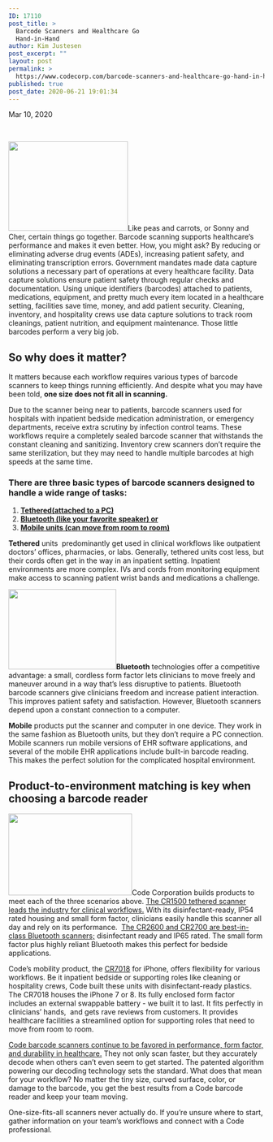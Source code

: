 ```yaml
---
ID: 17110
post_title: >
  Barcode Scanners and Healthcare Go
  Hand-in-Hand
author: Kim Justesen
post_excerpt: ""
layout: post
permalink: >
  https://www.codecorp.com/barcode-scanners-and-healthcare-go-hand-in-hand/
published: true
post_date: 2020-06-21 19:01:34
---
```

Mar 10, 2020

&nbsp;

<strong><img class="alignright" src="https://codecorp.com/wp-content/uploads/2020/06/image-4.png" sizes="(max-width: 235px) 100vw, 235px" srcset="https://codecorp.com/wp-content/uploads/2020/06/1_image-4.png 118w, https://codecorp.com/wp-content/uploads/2020/06/image-4.png 235w, https://codecorp.com/wp-content/uploads/2020/06/1_image-4.png 353w, https://codecorp.com/wp-content/uploads/2020/06/1_image-4.png 470w, https://codecorp.com/wp-content/uploads/2020/06/1_image-4.png 588w, https://codecorp.com/wp-content/uploads/2020/06/1_image-4.png 705w" alt="" width="235" height="176" /></strong>Like peas and carrots, or Sonny and Cher, certain things go together. Barcode scanning supports healthcare’s  performance and makes it even better. How, you might ask? By reducing or eliminating adverse drug events (ADEs), increasing patient safety, and eliminating transcription errors. Government mandates made data capture solutions a necessary part of operations at every healthcare facility. Data capture solutions ensure patient safety through regular checks and documentation. Using unique identifiers (barcodes) attached to patients, medications, equipment, and pretty much every item located in a healthcare setting, facilities save time, money, and add patient security. Cleaning, inventory, and hospitality crews use data capture solutions to track room cleanings, patient nutrition, and equipment maintenance. Those little barcodes perform a very big job.
<h2><strong>So why does it matter?</strong></h2>
It matters because each workflow requires various types of barcode scanners to keep things running efficiently. And despite what you may have been told, <strong>one size does not fit all in scanning.</strong>

Due to the scanner being near to patients, barcode scanners used for hospitals with inpatient bedside medication administration, or emergency departments, receive extra scrutiny by infection control teams. These workflows require a completely sealed barcode scanner that withstands the constant cleaning and sanitizing. Inventory crew scanners don’t require the same sterilization, but they may need to handle multiple barcodes at high speeds at the same time.
<h3>There are three basic types of barcode scanners designed to handle a wide range of tasks:</h3>
<ol>
 	<li><strong><a href="https://www.codecorp.com/categories.php?show=all">Tethered(attached to a PC)</a></strong></li>
 	<li><strong><a href="https://www.codecorp.com/categories.php?show=all">Bluetooth (like your favorite speaker) or</a></strong></li>
 	<li><strong><a href="https://www.codecorp.com/categories.php?show=all">Mobile units (can move from room to room)</a></strong></li>
</ol>
<strong>Tethered</strong> units  predominantly get used in clinical workflows like outpatient doctors’ offices, pharmacies, or labs. Generally, tethered units cost less, but their cords often get in the way in an inpatient setting. Inpatient environments are more complex. IVs and cords from monitoring equipment make access to scanning patient wrist bands and medications a challenge.

<strong><img class="alignright" src="https://codecorp.com/wp-content/uploads/2020/06/image-5.png" sizes="(max-width: 212px) 100vw, 212px" srcset="https://codecorp.com/wp-content/uploads/2020/06/1_image-5.png 106w, https://codecorp.com/wp-content/uploads/2020/06/image-5.png 212w, https://codecorp.com/wp-content/uploads/2020/06/1_image-5.png 318w, https://codecorp.com/wp-content/uploads/2020/06/1_image-5.png 424w, https://codecorp.com/wp-content/uploads/2020/06/1_image-5.png 530w, https://codecorp.com/wp-content/uploads/2020/06/1_image-5.png 636w" alt="" width="212" height="158" />Bluetooth</strong> technologies offer a competitive advantage: a small, cordless form factor lets clinicians to move freely and maneuver around in a way that’s less disruptive to patients. Bluetooth barcode scanners give clinicians freedom and increase patient interaction. This improves patient safety and satisfaction. However, Bluetooth scanners depend upon a constant connection to a computer.

<strong>Mobile</strong> products put the scanner and computer in one device. They work in the same fashion as Bluetooth units, but they don’t require a PC connection. Mobile scanners run mobile versions of EHR software applications, and several of the mobile EHR applications include built-in barcode reading. This makes the perfect solution for the complicated hospital environment.
<h2><strong>Product-to-environment matching is key when choosing a barcode reader</strong></h2>
<img class="alignright" src="https://codecorp.com/wp-content/uploads/2020/06/image-6.png" sizes="(max-width: 243px) 100vw, 243px" srcset="https://codecorp.com/wp-content/uploads/2020/06/1_image-6.png 122w, https://codecorp.com/wp-content/uploads/2020/06/image-6.png 243w, https://codecorp.com/wp-content/uploads/2020/06/1_image-6.png 365w, https://codecorp.com/wp-content/uploads/2020/06/1_image-6.png 486w, https://codecorp.com/wp-content/uploads/2020/06/1_image-6.png 608w, https://codecorp.com/wp-content/uploads/2020/06/1_image-6.png 729w" alt="" width="243" height="161" />Code Corporation builds products to meet each of the three scenarios above. <a href="https://www.codecorp.com/products.php?id=1049">The CR1500 tethered scanner leads the industry for clinical workflows.</a> With its disinfectant-ready, IP54 rated housing and small form factor, clinicians easily handle this scanner all day and rely on its performance.  <a href="https://www.codecorp.com/products.php?id=138">The CR2600 and CR2700 are best-in-class Bluetooth scanners;</a> disinfectant ready and IP65 rated. The small form factor plus highly reliant Bluetooth makes this perfect for bedside applications.

Code’s mobility product, the <a href="https://www.codecorp.com/portfolio-items/code-reader-7018/">CR7018</a> for iPhone, offers flexibility for various workflows. Be it inpatient bedside or supporting roles like cleaning or hospitality crews, Code built these units with disinfectant-ready plastics. The CR7018 houses the iPhone 7 or 8. Its fully enclosed form factor includes an external swappable battery - we built it to last. It fits perfectly in clinicians’ hands,  and gets rave reviews from customers. It provides healthcare facilities a streamlined option for supporting roles that need to move from room to room.

<a href="https://info.codecorp.com/blog/healthcare-wins-and-workflow-solutions-include-code-technology">Code barcode scanners continue to be favored in performance, form factor, and durability in healthcare.</a> They not only scan faster, but they accurately decode when others can’t even seem to get started. The patented algorithm powering our decoding technology sets the standard. What does that mean for your workflow? No matter the tiny size, curved surface, color, or damage to the barcode, you get the best results from a Code barcode reader and keep your team moving.

One-size-fits-all scanners never actually do. If you’re unsure where to start, gather information on your team’s workflows and connect with a Code professional.

&nbsp;